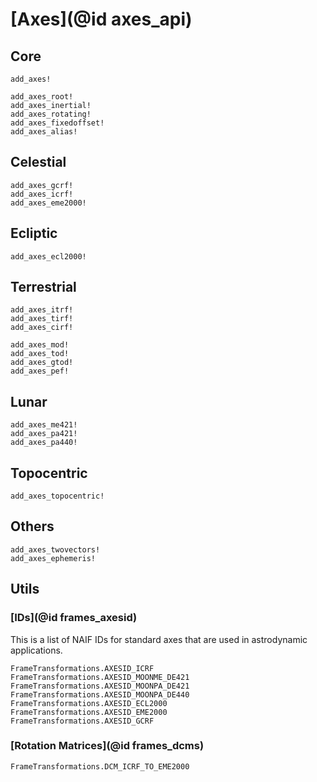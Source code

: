 # [Axes](@id axes_api) 

## Core

```@docs
add_axes!

add_axes_root!
add_axes_inertial!
add_axes_rotating!
add_axes_fixedoffset!
add_axes_alias!
```

## Celestial

```@docs
add_axes_gcrf!
add_axes_icrf!
add_axes_eme2000!
```

## Ecliptic

```@docs
add_axes_ecl2000!
```

## Terrestrial 

```@docs
add_axes_itrf!
add_axes_tirf!
add_axes_cirf!

add_axes_mod!
add_axes_tod!
add_axes_gtod!
add_axes_pef!
```

## Lunar

```@docs
add_axes_me421!
add_axes_pa421!
add_axes_pa440!
```

## Topocentric 

```@docs
add_axes_topocentric!
```

## Others 

```@docs
add_axes_twovectors!
add_axes_ephemeris!
```

## Utils

### [IDs](@id frames_axesid)

This is a list of NAIF IDs for standard axes that are used in astrodynamic applications.

```@docs 
FrameTransformations.AXESID_ICRF
FrameTransformations.AXESID_MOONME_DE421
FrameTransformations.AXESID_MOONPA_DE421
FrameTransformations.AXESID_MOONPA_DE440
FrameTransformations.AXESID_ECL2000
FrameTransformations.AXESID_EME2000
FrameTransformations.AXESID_GCRF
```

### [Rotation Matrices](@id frames_dcms)

```@docs 
FrameTransformations.DCM_ICRF_TO_EME2000
```